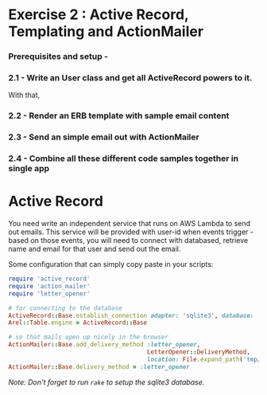 # Exercise 2 : Active Record, Templating and ActionMailer


### Prerequisites and setup - 


### 2.1 - Write an User class and get all ActiveRecord powers to it.

With that, 


### 2.2 - Render an ERB template with sample email content


### 2.3 - Send an simple email out with ActionMailer


### 2.4 - Combine all these different code samples together in single app




# Active Record

You need write an independent service that runs on AWS Lambda to send out emails. This service will be provided with user-id when events trigger - based on those events, you will need to connect with databased, retrieve name and email for that user and send out the email.

Some configuration that can simply copy paste in your scripts:

```ruby
require 'active_record'
require 'action_mailer'
require 'letter_opener'

# for connecting to the database
ActiveRecord::Base.establish_connection adapter: 'sqlite3', database: 'active_record.sqlite3'
Arel::Table.engine = ActiveRecord::Base

# so that mails open up nicely in the browser
ActionMailer::Base.add_delivery_method :letter_opener,
                                       LetterOpener::DeliveryMethod,
                                       location: File.expand_path('tmp/letter_opener', __dir__)
ActionMailer::Base.delivery_method = :letter_opener
```

*Note: Don't forget to run `rake` to setup the sqlite3 database.*
